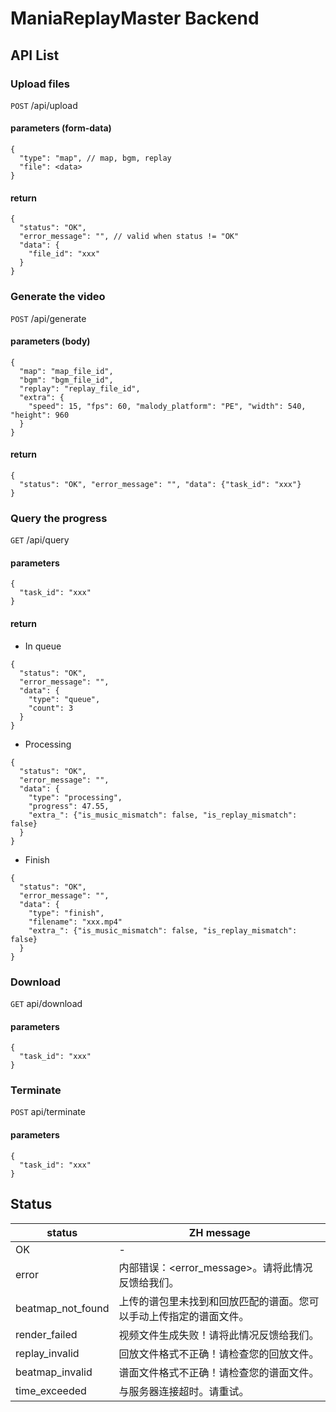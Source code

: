# ManiaReplayMaster Backend

## API List

### Upload files
`POST` /api/upload
#### parameters (form-data)
```
{
  "type": "map", // map, bgm, replay
  "file": <data>
}
```
#### return
```
{
  "status": "OK", 
  "error_message": "", // valid when status != "OK"
  "data": {
    "file_id": "xxx"
  }
}
```

### Generate the video
`POST` /api/generate
#### parameters (body)
```
{
  "map": "map_file_id",
  "bgm": "bgm_file_id",
  "replay": "replay_file_id",
  "extra": {
    "speed": 15, "fps": 60, "malody_platform": "PE", "width": 540, "height": 960
  }
}
```
#### return
```
{
  "status": "OK", "error_message": "", "data": {"task_id": "xxx"}
}
```

### Query the progress
`GET` /api/query
#### parameters
```
{
  "task_id": "xxx"
}
```
#### return
- In queue
```
{
  "status": "OK",
  "error_message": "",
  "data": {
    "type": "queue",
    "count": 3
  }
}
```
- Processing
```
{
  "status": "OK",
  "error_message": "",
  "data": {
    "type": "processing",
    "progress": 47.55,
    "extra_": {"is_music_mismatch": false, "is_replay_mismatch": false}
  }
}
```
- Finish
```
{
  "status": "OK",
  "error_message": "",
  "data": {
    "type": "finish",
    "filename": "xxx.mp4"
    "extra_": {"is_music_mismatch": false, "is_replay_mismatch": false}
  }
}
```

### Download
`GET` api/download
#### parameters
```
{
  "task_id": "xxx"
}
```

### Terminate
`POST` api/terminate
#### parameters
```
{
  "task_id": "xxx"
}
```

## Status
|status            | ZH message                                                         |
|-------------------|--------------------------------------------------------------------|
| OK                | -                                                                  |
| error             | 内部错误：<error_message>。请将此情况反馈给我们。                                                    |
| beatmap_not_found | 上传的谱包里未找到和回放匹配的谱面。您可以手动上传指定的谱面文件。 |
| render_failed     | 视频文件生成失败！请将此情况反馈给我们。                           |
| replay_invalid    | 回放文件格式不正确！请检查您的回放文件。                           |
| beatmap_invalid   | 谱面文件格式不正确！请检查您的谱面文件。                           |
| time_exceeded     | 与服务器连接超时。请重试。                                         |